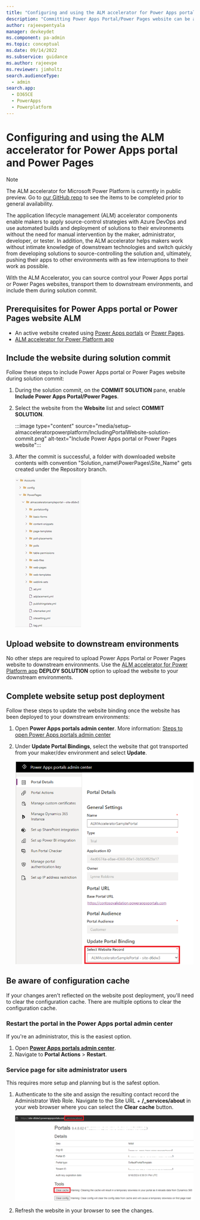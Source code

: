 ```yaml
---
title: "Configuring and using the ALM accelerator for Power Apps portal and Power Pages | MicrosoftDocs"
description: "Committing Power Apps Portal/Power Pages website can be achieved by including the website during solution commit. This document describes how to commit Power Apps Portal/Power Pages website and deploy to test environments."
author: rajeevpentyala
manager: devkeydet
ms.component: pa-admin
ms.topic: conceptual
ms.date: 09/14/2022
ms.subservice: guidance
ms.author: rajeevpe
ms.reviewer: jimholtz
search.audienceType: 
  - admin
search.app: 
  - D365CE
  - PowerApps
  - Powerplatform 
---
```


# Configuring and using the ALM accelerator for Power Apps portal and Power Pages

> [!NOTE]
> The ALM accelerator for Microsoft Power Platform is currently in public preview. Go to [our GitHub repo](https://github.com/microsoft/coe-starter-kit/CenterofExcellenceALMAccelerator/PREVIEW.md) to see the items to be completed prior to general availability.

The application lifecycle management (ALM) accelerator components enable makers to apply source-control strategies with Azure DevOps and use automated builds and deployment of solutions to their environments without the need for manual intervention by the maker, administrator, developer, or tester. In addition, the ALM accelerator helps makers work without intimate knowledge of downstream technologies and switch quickly from developing solutions to source-controlling the solution and, ultimately, pushing their apps to other environments with as few interruptions to their work as possible.

With the ALM Accelerator, you can source control your Power Apps portal or Power Pages websites, transport them to downstream environments, and include them during solution commit.

## Prerequisites for Power Apps portal or Power Pages website ALM

- An active website created using [Power Apps portals](/power-apps/maker/portals/overview) or [Power Pages](/power-pages/introduction).
- [ALM accelerator for Power Platform app](almacceleratorpowerplatform-components.md)

## Include the website during solution commit

Follow these steps to include Power Apps portal or Power Pages website during solution commit:

1. During the solution commit, on the **COMMIT SOLUTION** pane, enable **Include Power Apps Portal/Power Pages**.
1. Select the website from the **Website** list and select **COMMIT SOLUTION**.

   :::image type="content" source="media/setup-almacceleratorpowerplatform/IncludingPortalWebsite-solution-commit.png" alt-text="Include Power Apps portal or Power Pages website":::
   
1. After the commit is successful, a folder with downloaded website contents with convention "Solution_name\PowerPages\Site_Name" gets created under the Repository branch.

   ![Power Apps Portal/Power Pages Website commit.](media/setup-almacceleratorpowerplatform/Portal-Committed-Website.png)

## Upload website to downstream environments

No other steps are required to upload Power Apps Portal or Power Pages website to downstream environments. Use the [ALM accelerator for Power Platform app](almacceleratorpowerplatform-components.md) **DEPLOY SOLUTION** option to upload the website to your downstream environments.

## Complete website setup post deployment

Follow these steps to update the website binding once the website has been deployed to your downstream environments:

1. Open **Power Apps portals admin center**. More information: [Steps to open Power Apps portals admin center](/power-apps/maker/portals/overview)
1. Under **Update Portal Bindings**, select the website that got transported from your maker/dev environment and select **Update**.

   ![Power Apps Portal/Power Pages Website update binding.](media/setup-almacceleratorpowerplatform/Portal-Update-Bindings.png)

## Be aware of configuration cache

If your changes aren't reflected on the website post deployment, you'll need to clear the configuration cache. There are multiple options to clear the configuration cache.

### Restart the portal in the Power Apps portal admin center

If you're an administrator, this is the easiest option.

1. Open **[Power Apps portals admin center](/power-apps/maker/portals/overview)**.
1. Navigate to **Portal Actions** > **Restart**.

### Service page for site administrator users

This requires more setup and planning but is the safest option.

1. Authenticate to the site and assign the resulting contact record the Administrator Web Role. Navigate to the Site URL + **/_services/about** in your web browser where you can select the **Clear cache** button.

   ![Power Apps Portal/Power Pages Website clear cache.](media/setup-almacceleratorpowerplatform/Portal-Clear-Cache.png)

1. Refresh the website in your browser to see the changes.
